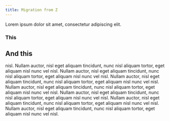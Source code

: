 ```yaml
---
title: Migration from Z
---
```


Lorem ipsum dolor sit amet, consectetur adipiscing elit. 

### This

## And this

nisl. Nullam auctor, nisl eget aliquam tincidunt, nunc nisl aliquam tortor, eget aliquam nisl nunc vel nisl. Nullam auctor, nisl eget aliquam tincidunt, nunc nisl aliquam tortor, eget aliquam nisl nunc vel nisl. Nullam auctor, nisl eget aliquam tincidunt, nunc nisl aliquam tortor, eget aliquam nisl nunc vel nisl. Nullam auctor, nisl eget aliquam tincidunt, nunc nisl aliquam tortor, eget aliquam nisl nunc vel nisl. Nullam auctor, nisl eget aliquam tincidunt, nunc nisl aliquam tortor, eget aliquam nisl nunc vel nisl. Nullam auctor, nisl eget aliquam tincidunt, nunc nisl aliquam tortor, eget aliquam nisl nunc vel nisl. Nullam auctor, nisl eget aliquam tincidunt, nunc nisl aliquam tortor, eget aliquam nisl nunc vel nisl.